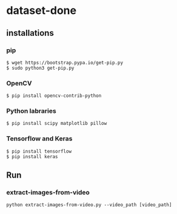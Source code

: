 # dataset-done

## installations

### pip
```
$ wget https://bootstrap.pypa.io/get-pip.py
$ sudo python3 get-pip.py
```


### OpenCV
```$ pip install opencv-contrib-python```

### Python labraries
```$ pip install scipy matplotlib pillow```

### Tensorflow and Keras
```
$ pip install tensorflow
$ pip install keras
```

## Run

### extract-images-from-video
```python extract-images-from-video.py --video_path [video_path]```
